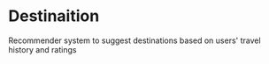 # Destinaition
Recommender system to suggest destinations based on users' travel history and ratings
